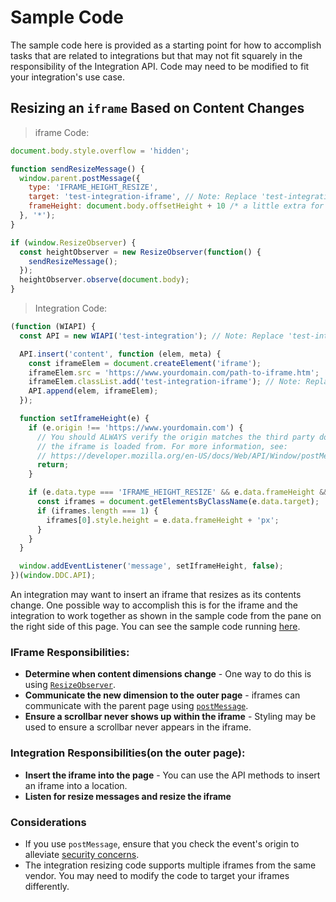 # Sample Code

The sample code here is provided as a starting point for how to accomplish tasks that are related to integrations but that may not fit squarely in the responsibility of the Integration API. Code may need to be modified to fit your integration's use case.

## Resizing an `iframe` Based on Content Changes

> iframe Code:

```javascript
document.body.style.overflow = 'hidden';

function sendResizeMessage() {
  window.parent.postMessage({
    type: 'IFRAME_HEIGHT_RESIZE',
    target: 'test-integration-iframe', // Note: Replace 'test-integration-frame' with your actual iframe identifier.
    frameHeight: document.body.offsetHeight + 10 /* a little extra for good measure */
  }, '*');
}

if (window.ResizeObserver) {
  const heightObserver = new ResizeObserver(function() {
    sendResizeMessage();
  });
  heightObserver.observe(document.body);
}
```

> Integration Code:

```javascript
(function (WIAPI) {
  const API = new WIAPI('test-integration'); // Note: Replace 'test-integration' with your actual integration identifier.

  API.insert('content', function (elem, meta) {
    const iframeElem = document.createElement('iframe');
    iframeElem.src = 'https://www.yourdomain.com/path-to-iframe.htm';
    iframeElem.classList.add('test-integration-iframe'); // Note: Replace 'test-integration-frame' with your actual iframe identifier.
    API.append(elem, iframeElem);
  });

  function setIframeHeight(e) {
    if (e.origin !== 'https://www.yourdomain.com') {
      // You should ALWAYS verify the origin matches the third party domain
      // the iframe is loaded from. For more information, see:
      // https://developer.mozilla.org/en-US/docs/Web/API/Window/postMessage#Security_concerns
      return;
    }

    if (e.data.type === 'IFRAME_HEIGHT_RESIZE' && e.data.frameHeight && e.data.target) {
      const iframes = document.getElementsByClassName(e.data.target);
      if (iframes.length === 1) {
        iframes[0].style.height = e.data.frameHeight + 'px';
      }
    }
  }

  window.addEventListener('message', setIframeHeight, false);
})(window.DDC.API);
```

An integration may want to insert an iframe that resizes as its contents change. One possible way to accomplish this is for the iframe and the integration to work together as shown in the sample code from the pane on the right side of this page. You can see the sample code running [here](https://webapitestddc.cms.dealer.com/growing-iframe-example.htm).

### IFrame Responsibilities:

* **Determine when content dimensions change** - One way to do this is using [`ResizeObserver`](https://developer.mozilla.org/en-US/docs/Web/API/ResizeObserver).
* **Communicate the new dimension to the outer page** - iframes can communicate with the parent page using [`postMessage`](https://developer.mozilla.org/en-US/docs/Web/API/Window/postMessage).
* **Ensure a scrollbar never shows up within the iframe** - Styling may be used to ensure a scrollbar never appears in the iframe.

### Integration Responsibilities(on the outer page):

* **Insert the iframe into the page** - You can use the API methods to insert an iframe into a location.
* **Listen for resize messages and resize the iframe**

### Considerations

* If you use `postMessage`, ensure that you check the event's origin to alleviate [security concerns](https://developer.mozilla.org/en-US/docs/Web/API/Window/postMessage#Security_concerns).
* The integration resizing code supports multiple iframes from the same vendor. You may need to modify the code to target your iframes differently.
